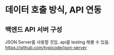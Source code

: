 # 데이터 호출 방식, API 연동

## 백엔드 API 서버 구성

JSON Server를 사용할 것임. api를 testing 해볼 수 있음. https://github.com/typicode/json-server



